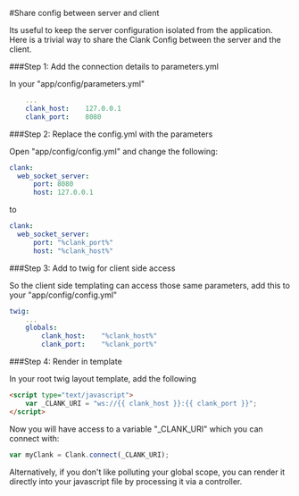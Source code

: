 #Share config between server and client

Its useful to keep the server configuration isolated from the application. Here is a trivial way to share the Clank Config between the server and the client.

###Step 1: Add the connection details to parameters.yml

In your "app/config/parameters.yml"

```yml
    ...
    clank_host:    127.0.0.1
    clank_port:    8080

```

###Step 2: Replace the config.yml with the parameters

Open "app/config/config.yml" and change the following:

```yaml
clank:
  web_socket_server:
      port: 8080
      host: 127.0.0.1
```

to

```yaml
clank:
  web_socket_server:
      port: "%clank_port%"
      host: "%clank_host%"
```

###Step 3: Add to twig for client side access

So the client side templating can access those same parameters, add this to your "app/config/config.yml"

```yaml
twig:
    ...
    globals:
        clank_host:    "%clank_host%"
        clank_port:    "%clank_port%"
```

###Step 4: Render in template

In your root twig layout template, add the following

```html
<script type="text/javascript">
    var _CLANK_URI = "ws://{{ clank_host }}:{{ clank_port }}";
</script>
```

Now you will have access to a variable "_CLANK_URI" which you can connect with:

```javascript
var myClank = Clank.connect(_CLANK_URI);
```

Alternatively, if you don't like polluting your global scope, you can render it directly into your javascript file by processing it via a controller.
